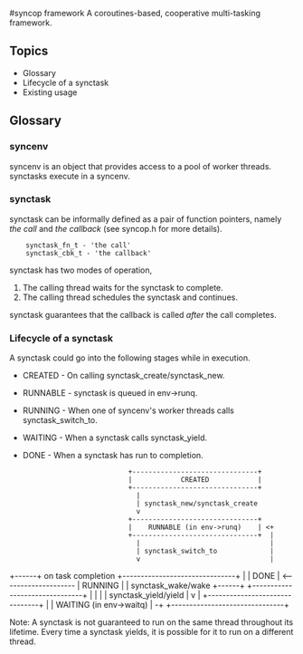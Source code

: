 #syncop framework
A coroutines-based, cooperative multi-tasking framework.

## Topics

- Glossary
- Lifecycle of a synctask
- Existing usage


## Glossary

### syncenv

syncenv is an object that provides access to a pool of worker threads.
synctasks execute in a syncenv.

### synctask

synctask can be informally defined as a pair of function pointers, namely _the
call_ and _the callback_ (see syncop.h for more details).

        synctask_fn_t - 'the call'
        synctask_cbk_t - 'the callback'

synctask has two modes of operation,

1. The calling thread waits for the synctask to complete.
2. The calling thread schedules the synctask and continues.

synctask guarantees that the callback is called _after_ the call completes.

### Lifecycle of a synctask

A synctask could go into the following stages while in execution.

- CREATED  - On calling synctask_create/synctask_new.

- RUNNABLE - synctask is queued in env->runq.

- RUNNING  - When one of syncenv's worker threads calls synctask_switch_to.

- WAITING  - When a synctask calls synctask_yield.

- DONE     - When a synctask has run to completion.


                                +-------------------------------+
                                |            CREATED            |
                                +-------------------------------+
                                  |
                                  | synctask_new/synctask_create
                                  v
                                +-------------------------------+
                                |    RUNNABLE (in env->runq)    | <+
                                +-------------------------------+  |
                                  |                                |
                                  | synctask_switch_to             |
                                  v                                |
 +------+  on task completion   +-------------------------------+  |
 | DONE | <-------------------- |            RUNNING            |  | synctask_wake/wake
 +------+                       +-------------------------------+  |
                                  |                                |
                                  | synctask_yield/yield           |
                                  v                                |
                                +-------------------------------+  |
                                |    WAITING (in env->waitq)    | -+
                                +-------------------------------+

Note: A synctask is not guaranteed to run on the same thread throughout its
lifetime. Every time a synctask yields, it is possible for it to run on a
different thread.
